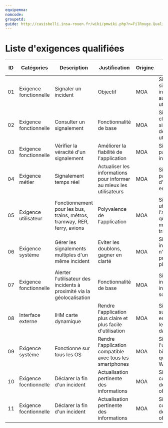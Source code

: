 ```yaml
---
equipemoa: 
nomcode: 
groupetd: 
guide: http://casisbelli.insa-rouen.fr/wiki/pmwiki.php?n=FilRouge.QualifierExigence
---
```

# Liste d'exigences qualifiées

| ID 	| Catégories 	| Description 	| Justification 	| Origine 	| Critères de satisfaction 	| Contentement MOA 	| Mécontentement MOA 	| Exigences Dépendantes 	| Exigences conflictuelles 	|
|----	|------------	|-------------	|---------------	|---------	|--------------------------	|------------------	|--------------------	|-----------------------	|--------------------------	|
| 01 | Exigence fonctionnelle	| Signaler un incident | Objectif	| MOA | Si on peut signaler un incident aux autres utilisateurs	| 2	| 5	|                       	|                          	|
| 02 | Exigence fonctionnelle	| Consulter un signalement | Fonctionnalité de base | MOA |Si on peut voir clairement les signalements des autres utilisateurs                          	|     1             	|         5           	|                       	|                          	|
|   03 	|        Exigence fonctionnelle    	| Vérifier la véracité d'un signalement            	| Améliorer la fiabilité de l'application              	| MOA        	| Si on ne recoit pas de fausses informations                         	|  3                	|          4          	|                       	|                          	|
|   04 	|    Exigence métier        	| Signalement temps réel           	|    Actualiser les informations pour informer au mieux les utilisateurs           	| MOA        	| Si on ne reçoit pas d'informations en retard                         	|  2                	|          5          	|                       	|                          	|
|   05 	|    Exigence utilisateur        	| Fonctionnement pour les bus, trains, métros, tramway, RER, ferry, avions            	|               	    Polyvalence de l'application    	|    MOA                      	| Si on peut utiliser l'application quelque soit le mode de transport utilisé                 	|  2                  	|   5                   	|                          	|
|  06  	| Exigence système           	|   Gérer les signalements multiples d'un même incident          	|   Eviter les doublons, gagner en clarté            	|     MOA    	|   Si la même information n'est pas présentée plusieurs fois                       	|                      3             	|      3                 	|                          	|
|   07 	|     Exigence fonctionnelle       	|   Alerter l'utilisateur des incidents à proximité via la géolocalisation          	|               Fonctionnalité de base	| MOA        	| Si on est informé des incidents sur son trajet                         	| 3                 	|        2            	|                       	|                          	|
|   08 	|     Interface externe       	|   IHM carte dynamique          	|      Rendre l'application plus claire et plus facile d'utilisation | MOA        	| Si on peut voir sur une carte en temps réel les incidents dans une zone                    	| 4                 	|        2            	|                       	|                          	|
|   09 	|     Exigence système       	|   Fonctionne sur tous les OS          	|      Rendre l'application compatible avec tous les smartphones | MOA        	| Si on peut l'utiliser aussi bien sur iOS que Android ou WindowsPhone                    	| 1                 	|        5            	|                       	|                          	|
|   10 	|     Exigence focntionnelle       	|   Déclarer la fin d'un incident      	|   Actualisation pertinente des informations    | MOA        	| Si on ne consulte pas des données obsolètes              	| 2                 	|        3            	|                       	|                          	|
|   11 	|     Exigence focntionnelle       	|   Déclarer la fin d'un incident      	|   Actualisation pertinente des informations    | MOA        	| Si on ne consulte pas des données obsolètes              	| 2                 	|        3            	|                       	|                          	|










